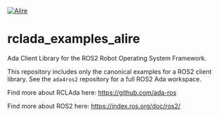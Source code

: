 [![Alire](https://img.shields.io/endpoint?url=https://alire.ada.dev/badges/rclada_examples.json)](https://alire.ada.dev/crates/rclada_examples.html)

# rclada_examples_alire

Ada Client Library for the ROS2 Robot Operating System Framework.

This repository includes only the canonical examples for a ROS2 client library.
See the `ada4ros2` repository for a full ROS2 Ada workspace.

Find more about RCLAda here: https://github.com/ada-ros

Find more about ROS2 here: https://index.ros.org/doc/ros2/
